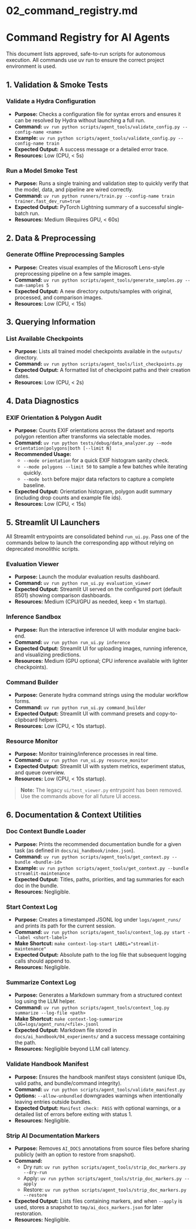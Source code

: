 # 02_command_registry.md
<!-- ai_cue:priority=high -->
<!-- ai_cue:use_when=automation,commands -->

# **Command Registry for AI Agents**

This document lists approved, safe-to-run scripts for autonomous execution. All commands use uv run to ensure the correct project environment is used.

## **1. Validation & Smoke Tests**

### **Validate a Hydra Configuration**

* **Purpose:** Checks a configuration file for syntax errors and ensures it can be resolved by Hydra without launching a full run.
* **Command:** `uv run python scripts/agent_tools/validate_config.py --config-name <name>`
* **Example:** `uv run python scripts/agent_tools/validate_config.py --config-name train`
* **Expected Output:** A success message or a detailed error trace.
* **Resources:** Low (CPU, < 5s)

### **Run a Model Smoke Test**

* **Purpose:** Runs a single training and validation step to quickly verify that the model, data, and pipeline are wired correctly.
* **Command:** `uv run python runners/train.py --config-name train trainer.fast_dev_run=true`
* **Expected Output:** PyTorch Lightning summary of a successful single-batch run.
* **Resources:** Medium (Requires GPU, < 60s)

## **2. Data & Preprocessing**

### **Generate Offline Preprocessing Samples**

* **Purpose:** Creates visual examples of the Microsoft Lens-style preprocessing pipeline on a few sample images.
* **Command:** `uv run python scripts/agent_tools/generate_samples.py --num-samples 5`
* **Expected Output:** A new directory outputs/samples with original, processed, and comparison images.
* **Resources:** Low (CPU, < 15s)

## **3. Querying Information**

### **List Available Checkpoints**

* **Purpose:** Lists all trained model checkpoints available in the `outputs/` directory.
* **Command:** `uv run python scripts/agent_tools/list_checkpoints.py`
* **Expected Output:** A formatted list of checkpoint paths and their creation dates.
* **Resources:** Low (CPU, < 2s)

## **4. Data Diagnostics**

### **EXIF Orientation & Polygon Audit**

* **Purpose:** Counts EXIF orientations across the dataset and reports polygon retention after transforms via selectable modes.
* **Command:** `uv run python tests/debug/data_analyzer.py --mode orientation|polygons|both [--limit N]`
* **Recommended Usage:**
	* `--mode orientation` for a quick EXIF histogram sanity check.
	* `--mode polygons --limit 50` to sample a few batches while iterating quickly.
	* `--mode both` before major data refactors to capture a complete baseline.
* **Expected Output:** Orientation histogram, polygon audit summary (including drop counts and example file ids).
* **Resources:** Low (CPU, < 15s)

## **5. Streamlit UI Launchers**

All Streamlit entrypoints are consolidated behind `run_ui.py`. Pass one of the commands below to launch the corresponding app without relying on deprecated monolithic scripts.

### **Evaluation Viewer**

* **Purpose:** Launch the modular evaluation results dashboard.
* **Command:** `uv run python run_ui.py evaluation_viewer`
* **Expected Output:** Streamlit UI served on the configured port (default 8501) showing comparison dashboards.
* **Resources:** Medium (CPU/GPU as needed, keep < 1m startup).

### **Inference Sandbox**

* **Purpose:** Run the interactive inference UI with modular engine back-end.
* **Command:** `uv run python run_ui.py inference`
* **Expected Output:** Streamlit UI for uploading images, running inference, and visualizing predictions.
* **Resources:** Medium (GPU optional; CPU inference available with lighter checkpoints).

### **Command Builder**

* **Purpose:** Generate hydra command strings using the modular workflow forms.
* **Command:** `uv run python run_ui.py command_builder`
* **Expected Output:** Streamlit UI with command presets and copy-to-clipboard helpers.
* **Resources:** Low (CPU, < 10s startup).

### **Resource Monitor**

* **Purpose:** Monitor training/inference processes in real time.
* **Command:** `uv run python run_ui.py resource_monitor`
* **Expected Output:** Streamlit UI with system metrics, experiment status, and queue overview.
* **Resources:** Low (CPU, < 10s startup).

> **Note:** The legacy `ui/test_viewer.py` entrypoint has been removed. Use the commands above for all future UI access.

## **6. Documentation & Context Utilities**

### **Doc Context Bundle Loader**

* **Purpose:** Prints the recommended documentation bundle for a given task (as defined in `docs/ai_handbook/index.json`).
* **Command:** `uv run python scripts/agent_tools/get_context.py --bundle <bundle-id>`
* **Example:** `uv run python scripts/agent_tools/get_context.py --bundle streamlit-maintenance`
* **Expected Output:** Titles, paths, priorities, and tag summaries for each doc in the bundle.
* **Resources:** Negligible.

### **Start Context Log**

* **Purpose:** Creates a timestamped JSONL log under `logs/agent_runs/` and prints its path for the current session.
* **Command:** `uv run python scripts/agent_tools/context_log.py start --label <short-label>`
* **Make Shortcut:** `make context-log-start LABEL="streamlit-maintenance"`
* **Expected Output:** Absolute path to the log file that subsequent logging calls should append to.
* **Resources:** Negligible.

### **Summarize Context Log**

* **Purpose:** Generates a Markdown summary from a structured context log using the LLM helper.
* **Command:** `uv run python scripts/agent_tools/context_log.py summarize --log-file <path>`
* **Make Shortcut:** `make context-log-summarize LOG=logs/agent_runs/<file>.jsonl`
* **Expected Output:** Markdown file stored in `docs/ai_handbook/04_experiments/` and a success message containing the path.
* **Resources:** Negligible beyond LLM call latency.

### **Validate Handbook Manifest**

* **Purpose:** Ensures the handbook manifest stays consistent (unique IDs, valid paths, and bundle/command integrity).
* **Command:** `uv run python scripts/agent_tools/validate_manifest.py`
* **Options:** `--allow-unbundled` downgrades warnings when intentionally leaving entries outside bundles.
* **Expected Output:** `Manifest check: PASS` with optional warnings, or a detailed list of errors before exiting with status 1.
* **Resources:** Negligible.

### **Strip AI Documentation Markers**

* **Purpose:** Removes `AI_DOCS` annotations from source files before sharing publicly (with an option to restore from snapshot).
* **Command:**
	* Dry run: `uv run python scripts/agent_tools/strip_doc_markers.py --dry-run`
	* Apply: `uv run python scripts/agent_tools/strip_doc_markers.py --apply`
	* Restore: `uv run python scripts/agent_tools/strip_doc_markers.py --restore`
* **Expected Output:** Lists files containing markers, and when `--apply` is used, stores a snapshot to `tmp/ai_docs_markers.json` for later restoration.
* **Resources:** Negligible.
